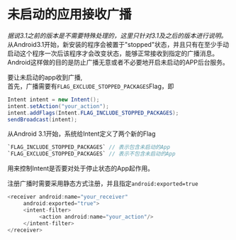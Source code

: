 ---
---

# 未启动的应用接收广播

*据说3.1之前的版本是不需要特殊处理的，这里只针对3.1及之后的版本进行说明。*<br/> 
从Android3.1开始，新安装的程序会被置于"stopped"状态，并且只有在至少手动启动这个程序一次后该程序才会改变状态，能够正常接收到指定的广播消息。<br/>
Android这样做的目的是防止广播无意或者不必要地开启未启动的APP后台服务。

要让未启动的app收到广播,<br/>
首先，广播需要有`FLAG_EXCLUDE_STOPPED_PACKAGES`Flag，即
```Java
Intent intent = new Intent();
intent.setAction("your_action");
intent.addFlags(Intent.FLAG_INCLUDE_STOPPED_PACKAGES);
sendBroadcast(intent);
```
从Android 3.1开始，系统给Intent定义了两个新的Flag<br/>
```Java
`FLAG_INCLUDE_STOPPED_PACKAGES` // 表示包含未启动的App
`FLAG_EXCLUDE_STOPPED_PACKAGES` // 表示不包含未启动的App
```
用来控制Intent是否要对处于停止状态的App起作用。

注册广播时需要采用静态方式注册，并且指定`android:exported=true`
```Java
<receiver android:name="your_receiver"
     android:exported="true">
     <intent-filter>
          <action android:name="your_action"/>
     </intent-filter>
</receiver>
```
